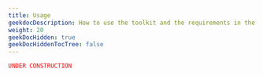 ```yaml
---
title: Usage
geekdocDescription: How to use the toolkit and the requirements in the attacker
weight: 20
geekDocHidden: true
geekDocHiddenTocTree: false
---
```

<code style="color: red;">UNDER CONSTRUCTION</code>
